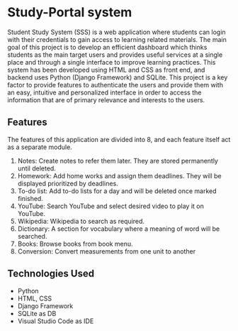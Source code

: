 # Study-Portal system 
Student Study System (SSS) is a web application where students can login with their credentials to gain access to learning related materials. The main goal of this project is to develop an efficient dashboard which thinks students as the main target users and provides useful services at a single place and through a single interface to improve learning practices. This system has been developed using HTML and CSS as front end, and backend uses Python (Django Framework) and SQLite. This project is a key factor to provide features to authenticate the users and provide them with an easy, intuitive and personalized interface in order to access the information that are of primary relevance and interests to the users.

## Features
The features of this application are divided into 8, and each feature itself act as a separate module.
1. Notes: Create notes to refer them later. They are stored permanently until deleted.
2. Homework: Add home works and assign them deadlines. They will be displayed prioritized by deadlines.
3. To-do list: Add to-do lists for a day and will be deleted once marked finished.
4. YouTube: Search YouTube and select desired video to play it on YouTube.
5. Wikipedia: Wikipedia to search as required.
6. Dictionary: A section for vocabulary where a meaning of word will be searched.
7. Books: Browse books from book menu.
8. Conversion: Convert measurements from one unit to another

## Technologies Used

- Python
- HTML, CSS
- Django Framework
- SQLite as DB
- Visual Studio Code as IDE





